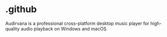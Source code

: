 # .github
Audirvana is a professional cross-platform desktop music player for high-quality audio playback on Windows and macOS.
